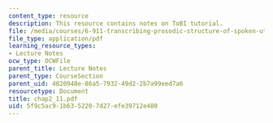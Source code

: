 ```yaml
---
content_type: resource
description: This resource contains notes on ToBI tutorial.
file: /media/courses/6-911-transcribing-prosodic-structure-of-spoken-utterances-with-tobi-january-iap-2006/5f9c5ac91b6352207d27efe39712e480_chap2_11.pdf
file_type: application/pdf
learning_resource_types:
- Lecture Notes
ocw_type: OCWFile
parent_title: Lecture Notes
parent_type: CourseSection
parent_uid: 4820948e-86a5-7932-49d2-2b7a99eed7a6
resourcetype: Document
title: chap2_11.pdf
uid: 5f9c5ac9-1b63-5220-7d27-efe39712e480
---
```

